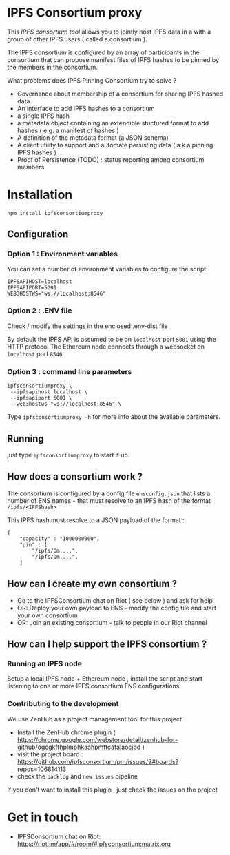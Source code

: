 # IPFS Consortium proxy

This *IPFS consortium tool* allows you to jointly host IPFS data in a with a group of other IPFS users ( called a consortium ).

The IPFS consortium is configured by an array of participants in the consortium that can propose manifest files of IPFS hashes to be pinned by the members in the consortium.

What problems does IPFS Pinning Consortium try to solve ?

- Governance about membership of a consortium for sharing IPFS hashed data
- An interface to add IPFS hashes to a consortium
 - a single IPFS hash
 - a metadata object containing an extendible stuctured format to add hashes ( e.g. a manifest of hashes )
- A definition of the metadata format (a JSON schema)
- A client utility to support and automate persisting data ( a.k.a pinning IPFS hashes )
- Proof of Persistence (TODO) : status reporting among consortium members

# Installation

`npm install ipfsconsortiumproxy`

## Configuration

### Option 1 : Environment variables

You can set a number of environment variables to configure the script:

```
IPFSAPIHOST=localhost
IPFSAPIPORT=5001
WEB3HOSTWS="ws://localhost:8546"
```

### Option 2 : .ENV file

Check / modify the settings in the enclosed .env-dist file

By default the IPFS API is assumed to be on `localhost` port `5001` using the HTTP protocol
The Ethereum node connects through a websocket on `localhost` port `8546`

### Option 3 : command line parameters

```
ipfsconsortiumproxy \
 --ipfsapihost localhost \
 --ipfsapiport 5001 \
 --web3hostws "ws://localhost:8546" \
```

Type `ipfsconsortiumproxy -h` for more info about the available parameters.

## Running

just type `ipfsconsortiumproxy` to start it up.


## How does a consortium work ?

The consortium is configured by a config file `ensconfig.json` that lists a number of ENS names - that must resolve to an IPFS hash of the format `/ipfs/<IPFShash>`

This IPFS hash must resolve to a JSON payload of the format :

```
{
	"capacity" : "1000000000",
	"pin" : [
		"/ipfs/Qm....",
		"/ipfs/Qm....",
	]

```

## How can I create my own consortium ?

* Go to the IPFSConsortium chat on Riot ( see below ) and ask for help
* OR: Deploy your own payload to ENS - modify the config file and start your own consortium
* OR: Join an existing consortium - talk to people in our Riot channel

## How can I help support the IPFS consortium ?

### Running an IPFS node

Setup a local IPFS node + Ethereum node , install the script and start listening to one or more IPFS consortium ENS configurations.

### Contributing to the development

We use ZenHub as a project management tool for this project.

- Install the ZenHub chrome plugin ( https://chrome.google.com/webstore/detail/zenhub-for-github/ogcgkffhplmphkaahpmffcafajaocjbd )
- visit the project board : https://github.com/ipfsconsortium/pm/issues/2#boards?repos=106814113
- check the `backlog` and `new issues` pipeline 

If you don't want to install this plugin , just check the issues on the project 

# Get in touch

- IPFSConsortium chat on Riot: https://riot.im/app/#/room/#ipfsconsortium:matrix.org


